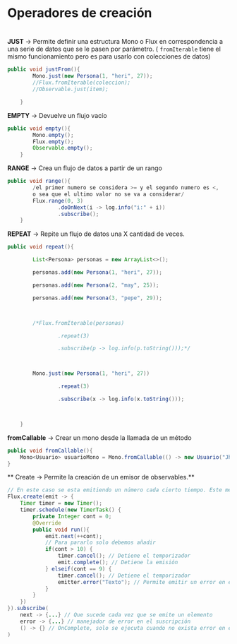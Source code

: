  # Operadores de creación   
   
 #    
**JUST** → Permite definir una estructura Mono o Flux en correspondencia a una serie de datos que se le pasen por parámetro. ( `fromIterable` tiene el mismo funcionamiento pero es para usarlo con colecciones de datos)   
```java
public void justFrom(){
        Mono.just(new Persona(1, "heri", 27));
        //Flux.fromIterable(coleccion);
        //Observable.just(item);

    }


```
**EMPTY** → Devuelve un flujo vacío   
```java
public void empty(){
        Mono.empty();
        Flux.empty();
        Observable.empty();
    }


```
**RANGE** → Crea un flujo de datos a partir de un rango   
```java
public void range(){
        /el primer numero se considera >= y el segundo numero es <,
        o sea que el ultimo valor no se va a considerar/
        Flux.range(0, 3)
                .doOnNext(i -> log.info("i:" + i))
                .subscribe();
    }


```
**REPEAT** → Repite un flujo de datos una X cantidad de veces.   
```java
public void repeat(){

        List<Persona> personas = new ArrayList<>();

        personas.add(new Persona(1, "heri", 27));

        personas.add(new Persona(2, "may", 25));

        personas.add(new Persona(3, "pepe", 29));



        /*Flux.fromIterable(personas)

                .repeat(3)

                .subscribe(p -> log.info(p.toString()));*/



        Mono.just(new Persona(1, "heri", 27))

                .repeat(3)

                .subscribe(x -> log.info(x.toString()));



    }
```
**fromCallable** → Crear un mono desde la llamada de un método   
```java
public void fromCallable(){
	Mono<Usuario> usuarioMono = Mono.fromCallable(() -> new Usuario("Jhon", "Dee"));
}
```
** Create → Permite la creación de un emisor de observables.**   
```java
// En este caso se esta emitiendo un número cada cierto tiempo. Este método emite de forma infinita. 
Flux.create(emit -> {
	Timer timer = new Timer();
	timer.schedule(new TimerTask() {
		private Integer cont = 0;
		@Override
		public void run(){
			emit.next(++cont);
			// Para pararlo solo debemos añadir
			if(cont > 10) {
				timer.cancel(); // Detiene el temporizador
				emit.complete(); // Detiene la emisión
			} elseif(cont == 9) {
				timer.cancel(); // Detiene el temporizador
				emitter.error("Texto"); // Permite emitir un error en el flujo
			}
		}
	})
}).subscribe(
	next -> {...} // Que sucede cada vez que se emite un elemento
	error -> {...} // manejador de error en el suscripción 
	() -> {} // OnComplete, solo se ejecuta cuando no exista error en el flujo
)
```
   
   
